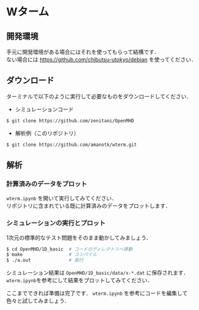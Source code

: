# Wターム

## 開発環境
手元に開発環境がある場合にはそれを使ってもらって結構です．  
ない場合には https://github.com/chibutsu-utokyo/debian を使ってください．

## ダウンロード
ターミナルで以下のように実行して必要なものをダウンロードしてください．

- シミュレーションコード
```bash
$ git clone https://github.com/zenitani/OpenMHD
```

- 解析例（このリポジトリ）
```bash
$ git clone https://github.com/amanotk/wterm.git
```

## 解析
### 計算済みのデータをプロット
`wterm.ipynb` を開いて実行してみてください．  
リポジトリに含まれている既に計算済みのデータをプロットします．

### シミュレーションの実行とプロット
1次元の標準的なテスト問題をそのまま動かしてみましょう．
```bash
$ cd OpenMHD/1D_basic  # コードのディレクトリへ移動
$ make                 # コンパイル
$ ./a.out              # 実行
```
シミュレーション結果は `OpenMHD/1D_basic/data/x-*.dat` に保存されます．  
`wterm.ipynb`を参考にして結果をプロットしてみてください．

ここまでできれば準備は完了です．
`wterm.ipynb` を参考にコードを編集して色々と試してみましょう．
